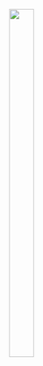 <p float="center>
          
<img src="https://user-images.githubusercontent.com/113609040/210040596-19a974e5-a1c9-4da7-a54e-a68404ed17e0.png" width=22% height=35%>

<img src="https://user-images.githubusercontent.com/113609040/217153032-01b0edf5-1f5b-4083-bdc4-4ebee57e2c64.png" width=30% height=40%>

</p>
